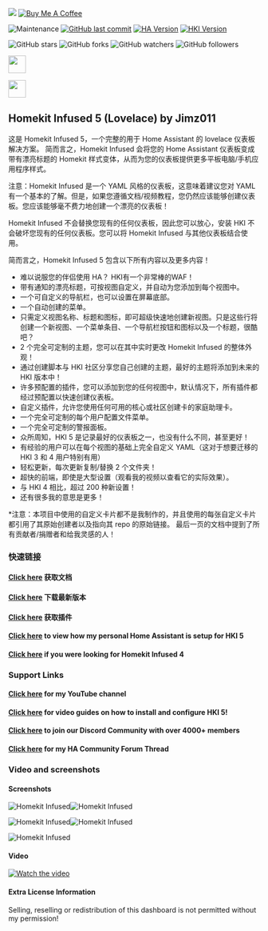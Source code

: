 <a href="https://paypal.me/JimmySchings" target="_blank"><img src="/docs/paypal-donate-button.png" ></a>
<a href="https://www.buymeacoffee.com/w8Jnf6Hit" target="_blank"><img src="https://www.buymeacoffee.com/assets/img/custom_images/orange_img.png" alt="Buy Me A Coffee" style="height: auto !important;width: auto !important;" ></a>

![Maintenance](https://img.shields.io/maintenance/yes/2022.svg?style=plasticr)
[![GitHub last commit](https://img.shields.io/github/last-commit/jimz011/homekit-infused.svg?style=plasticr)](https://github.com/jimz011/homekit-infused/commits/4.x.x)
[![HA Version](https://img.shields.io/badge/Latest%20Compatible%20Home%20Assistant-2022.3.x%20-dodgerblue)](https://github.com/home-assistant/home-assistant/releases/latest)
[![HKI Version](https://img.shields.io/badge/Latest%20Homekit%20Infused-2022.3.0%20-purple)](https://github.com/jimz011/homekit-infused/releases)

![GitHub stars](https://img.shields.io/github/stars/jimz011/homekit-infused?style=social)
![GitHub forks](https://img.shields.io/github/forks/jimz011/homekit-infused?style=social)
![GitHub watchers](https://img.shields.io/github/watchers/jimz011/homekit-infused?style=social)
![GitHub followers](https://img.shields.io/github/followers/jimz011?style=social)

<a href="https://www.youtube.com/jimz011"><img src="https://img.shields.io/badge/-YouTube-FF0000?&style=for-the-badge&logo=youtube&logoColor=white" height=35></a>

<a href="https://discord.gg/WZvK4Cb"><img src="https://img.shields.io/badge/-Discord-5865F2?&style=for-the-badge&logo=discord&logoColor=white" height=35></a>

## Homekit Infused 5 (Lovelace) by Jimz011

这是 Homekit Infused 5，一个完整的用于 Home Assistant 的 lovelace 仪表板解决方案。 简而言之，Homekit Infused 会将您的 Home Assistant 仪表板变成带有漂亮标题的 Homekit 样式变体，从而为您的仪表板提供更多平板电脑/手机应用程序样式。

注意：Homekit Infused 是一个 YAML 风格的仪表板，这意味着建议您对 YAML 有一个基本的了解。但是，如果您遵循文档/视频教程，您仍然应该能够创建仪表板。您应该能够毫不费力地创建一个漂亮的仪表板！

Homekit Infused 不会替换您现有的任何仪表板，因此您可以放心，安装 HKI 不会破坏您现有的任何仪表板。您可以将 Homekit Infused 与其他仪表板结合使用。

简而言之，Homekit Infused 5 包含以下所有内容以及更多内容！
- 难以说服您的伴侣使用 HA？ HKI有一个非常棒的WAF！
- 带有通知的漂亮标题，可按视图自定义，并自动为您添加到每个视图中。
- 一个可自定义的导航栏，也可以设置在屏幕底部。
- 一个自动创建的菜单。
- 只需定义视图名称、标题和图标，即可超级快速地创建新视图。只是这些行将创建一个新视图、一个菜单条目、一个导航栏按钮和图标以及一个标题，很酷吧？
- 2 个完全可定制的主题，您可以在其中实时更改 Homekit Infused 的整体外观！
- 通过创建脚本与 HKI 社区分享您自己创建的主题，最好的主题将添加到未来的 HKI 版本中！
- 许多预配置的插件，您可以添加到您的任何视图中，默认情况下，所有插件都经过预配置以快速创建仪表板。
- 自定义插件，允许您使用任何可用的核心或社区创建卡的家庭助理卡。
- 一个完全可定制的每个用户配置文件菜单。
- 一个完全可定制的警报面板。
- 众所周知，HKI 5 是记录最好的仪表板之一，也没有什么不同，甚至更好！
- 有经验的用户可以在每个视图的基础上完全自定义 YAML（这对于想要迁移的 HKI 3 和 4 用户特别有用）
- 轻松更新，每次更新复制/替换 2 个文件夹！
- 超快的前端，即使是大型设置（观看我的视频以查看它的实际效果）。
- 与 HKI 4 相比，超过 200 种新设置！
- 还有很多我的意思是更多！

*注意：本项目中使用的自定义卡片都不是我制作的，并且使用的每张自定义卡片都引用了其原始创建者以及指向其 repo 的原始链接。 最后一页的文档中提到了所有贡献者/捐赠者和给我灵感的人！

### 快速链接
#### [Click here](https://jimz011.github.io/homekit-infused/) 获取文档
#### [Click here](https://github.com/jimz011/homekit-infused/releases) 下载最新版本
#### [Click here](docs/addons.md) 获取插件
#### [Click here](https://github.com/jimz011/homekit-infused/tree/5.x.x-personal/) to view how my personal Home Assistant is setup for HKI 5
#### [Click here](https://github.com/jimz011/homekit-infused/tree/4.x.x-docs) if you were looking for Homekit Infused 4

### Support Links
#### [Click here](https://www.youtube.com/jimz011) for my YouTube channel
#### [Click here](https://www.youtube.com/playlist?list=PLezjWQmPsNpF9zNbWAXfm3mcnDwFYLdpT) for video guides on how to install and configure HKI 5!
#### [Click here](https://discord.gg/WZvK4Cb) to join our Discord Community with over 4000+ members
#### [Click here](https://community.home-assistant.io/t/homekit-infused-hki-v0-13-3/117086/1) for my HA Community Forum Thread

### Video and screenshots
#### Screenshots

![Homekit Infused](docs/images/hki-1.png)![Homekit Infused](docs/images/hki-2.png)

![Homekit Infused](docs/images/hki-3.png)![Homekit Infused](docs/images/hki-4.png)

![Homekit Infused](docs/images/hki-find-my.png)

#### Video
[![Watch the video](https://img.youtube.com/vi/1ujzqV9c5Qk/maxresdefault.jpg)](https://youtu.be/1ujzqV9c5Qk)

#### Extra License Information
Selling, reselling or redistribution of this dashboard is not permitted without my permission!


